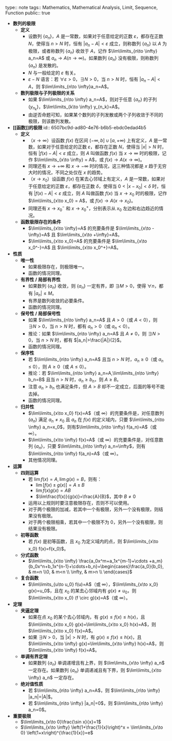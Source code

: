 type:: note
tags:: Mathematics, Mathematical Analysis, Limit, Sequence, Function
public:: true

- **数列的极限**
	- **定义**
		- 设数列 $\{a_n\}$，$A$ 是一常数，如果对于任意给定的正数 $\varepsilon$，都存在正数 $N$，使得当 $n>N$ 时，恒有 $|a_n-A|<\varepsilon$ 成立，则称数列 $\{a_n\}$ 以 $A$ 为极限，或者称数列 $\{a_n\}$ 收敛于 $A$，记作 $\lim\limits_{n\to \infty} a_n=A$ 或 $a_n\to A(n\to \infty$)。如果数列 $\{a_n\}$ 没有极限，则称数列 $\{a_n\}$ 是发散的。
		- $N$ 与一般给定的 $\varepsilon$ 有关。
		- $\varepsilon-N$ 语言：若 $\forall \varepsilon>0$，$\exists N>0$，当 $n>N$ 时，恒有 $|a_n-A|<A$，则 $\lim\limits_{n\to \infty}a_n=A$。
	- **数列极限与子列极限的关系**
		- 如果 $\lim\limits_{n\to \infty} a_n=A$，则对于任意 $\{a_n\}$ 的子列 $\{y_{n_k}\}$，$\lim\limits_{k\to \infty} y_{n_k}=A$。
		- 由逆否命题可知，如果某个数列的子列发散或两个子列收敛于不同的极限，则该数列发散。
- **[[函数]]的极限**
  id:: 6507bc9d-ad80-4e76-b6b5-ebdc0edad4b5
	- **定义**
		- （$x\to \infty$）设函数 $f(x)$ 在区间 $(-\infty,b]\cup [a,+\infty)$ 上有定义，$A$ 是一常数，如果对于任意给定的正数 $\varepsilon$，都存在正数 $N$，使得当 $|x|>N$ 时，恒有 $|f(x)-A|<\varepsilon$ 成立，则 $A$ 叫做函数 $f(x)$ 当 $x\to \infty$ 时的极限，记作 $\lim\limits_{x\to \infty} = A$，或 $f(x)\to A(x\to \infty)$。
		- 同理还有 $x\to +\infty$ 和 $x\to -\infty$ 时的情况，这三种情况都是 $x$ 趋于无穷大时的情况，不同之处仅在 $x$ 的趋势。
		- （$x\to x_0$）设函数 $f(x)$ 在某去心邻域上有定义，$A$ 是一常数，如果对于任意给定的正数 $\varepsilon$，都存在正数 $\delta$，使得当 $0<|x-x_0|<\delta$ 时，恒有 $|f(x)-A|<\varepsilon$ 成立，则 $A$ 叫做函数 $f(x)$ 当 $x\to x_0$ 时的极限，记作 $\lim\limits_{x\to x_0} = A$，或 $f(x)\to A(x\to x_0)$。
		- 同理还有 $x\to x_0^-$ 和 $x\to x_0^+$，分别表示从 $x_0$ 左边和右边趋近的情况。
	- **函数极限存在的条件**
		- $\lim\limits_{x\to \infty}=A$ 的充要条件是 $\lim\limits_{x\to -\infty}=A$ 且 $\lim\limits_{x\to +\infty}=A$。
		- $\lim\limits_{x\to x_0}=A$ 的充要条件是 $\lim\limits_{x\to x_0^-}=A$ 且 $\lim\limits_{x\to x_0^+}=A$。
- **性质**
	- **唯一性**
		- 如果极限存在，则极限唯一。
		- 函数的情况同理。
	- **有界性 / 局部有界性**
		- 如果数列 $\{a_n\}$ 收敛，则 $\{a_n\}$ 一定有界，即 $\exists M>0$，使得 $\forall n$，都有 $|a_n|\le M$。
		- 有界是数列收敛的必要条件。
		- 函数的情况同理。
	- **保号性 / 局部保号性**
		- 如果 $\lim\limits_{n\to \infty} a_n=A$ 且 $A>0$（或 $A<0$），则 $\exists N>0$，当 $n>N$ 时，都有 $a_n>0$（或 $a_n<0$）。
		- 推论：如果 $\lim\limits_{n\to \infty} a_n=A$ 且 $A\ne 0$，则 $\exists N>0$，当 $n>N$ 时，都有 $|a_n|>\frac{|A|}{2}$。
		- 函数的情况同理。
	- **保序性**
		- 若 $\lim\limits_{n\to \infty} a_n=A$ 且当 $n>N$ 时，$a_n\ge 0$（或 $a_n\le 0$），则 $A\ge 0$（或 $A\le 0$）。
		- 推论：若 $\lim\limits_{n\to \infty} a_n=A,\lim\limits_{n\to \infty} b_n=B$ 且当 $n>N$ 时，$a_n\ge b_n$，则 $A\ge B$。
		- 注意 $a_n>b_n$ 也满足条件，但 $A>B$ 却不一定成立，后面的等号不能去掉。
		- 函数的情况同理。
	- **归并性**
		- $\lim\limits_{x\to x_0} f(x)=A$（或 $\infty$）的充要条件是，对任意数列 $\{a_n\}$ 满足 $a_n\ne x_0$ 且 $a_n$ 在 $f(x)$ 的定义域内，只要 $\lim\limits_{n\to \infty} a_n=x_0$，则有$\lim\limits_{n\to \infty} f(a_n)=A$（或 $\infty$）。
		- $\lim\limits_{x\to \infty} f(x)=A$（或 $\infty$）的充要条件是，对任意数列 $\{a_n\}$，只要 $\lim\limits_{n\to \infty} a_n=\infty$，则有$\lim\limits_{n\to \infty} f(a_n)=A$（或 $\infty$）。
		- 其他情况同理。
- **运算**
	- **四则运算**
		- 若 $\lim f(x)=A,\lim g(x)=B$，则有：
			- $\lim [f(x)\pm g(x)]=A\pm B$
			- $\lim f(x)g(x)=AB$
			- $\lim\frac{f(x)}{g(x)}=\frac{A}{B}$，其中 $B\ne 0$
		- 运用以上规则时要注意极限存在，否则不可以使用。
		- 对于两个极限的加减，若其中一个有极限，另外一个没有极限，则结果没有极限。
		- 对于两个极限相乘，若其中一个极限不为 $0$，另外一个没有极限，则结果没有极限。
	- **初等函数**
		- 若 $f(x)$ 是初等函数，且 $x_0$ 为定义域内的点，则 $\lim\limits_{x\to x_0} f(x)=f(x_0)$。
	- **分式函数**
		- $\lim\limits_{x\to \infty} \frac{a_0x^m+a_1x^{m-1}+\cdots +a_m}{b_0x^n+b_1x^{n-1}+\cdots+b_n}=\begin{cases}\frac{a_0}{b_0}, & m=n \\0, & m<n \\ \infty, & m>n \\ \end{cases}$
	- **复合函数**
		- $\lim\limits_{u\to u_0} f(u)=A$（或 $\infty$），$\lim\limits_{x\to x_0} g(x)=u_0$，且在 $x_0$ 的某去心邻域内有 $g(x)\ne u_0$，则 $\lim\limits_{x\to x_0} (f \circ g)(x)=A$（或 $\infty$）。
- **定理**
	- **夹逼定理**
		- 如果在点 $x_0$ 的某个去心邻域内，有 $g(x)\le f(x)\le h(x)$，且 $\lim\limits_{x\to x_0} g(x)=\lim\limits_{x\to x_0} h(x)=A$，则 $\lim\limits_{x\to x_0} f(x)=A$。
		- 如果 $\exists N>0$，当 $|x|>N$ 时，有 $g(x)\le f(x)\le h(x)$，且 $\lim\limits_{x\to \infty} g(x)=\lim\limits_{x\to \infty} h(x)=A$，则 $\lim\limits_{x\to \infty} f(x)=A$。
	- **单调有界定理**
		- 如果数列 $\{a_n\}$ 单调递增且有上界，则 $\lim\limits_{x\to \infty} a_n$ 一定存在。如果数列 $\{a_n\}$ 单调递减且有下界，则 $\lim\limits_{x\to \infty} a_n$ 一定存在。
	- **绝对值性质**
		- 若 $\lim\limits_{n\to \infty} a_n=A$，则 $\lim\limits_{n\to \infty} |a_n|=|A|$。
		- 若 $\lim\limits_{n\to \infty} |a_n|=0$，则 $\lim\limits_{n\to \infty} a_n=0$。
- **重要极限**
	- $\lim\limits_{x\to 0}\frac{\sin x}{x}=1$
	- $\lim\limits_{x\to \infty} \left(1+\frac{1}{x}\right)^x = \lim\limits_{x\to 0} \left(1+x\right)^{\frac{1}{x}}=e$